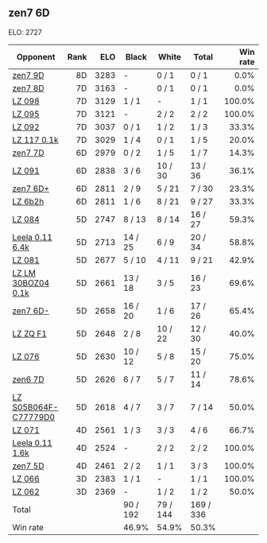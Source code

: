 ## zen7 6D ##

ELO: 2727

Opponent | Rank | ELO | Black | White | Total | Win rate
---------|-----:|----:|-------|-------|-------|-------:
[zen7 9D](zen7%209D.md) | 8D | 3283 | - | 0 / 1 | 0 / 1 | 0.0%
[zen7 8D](zen7%208D.md) | 7D | 3163 | - | 0 / 1 | 0 / 1 | 0.0%
[LZ 098](LZ%20098.md) | 7D | 3129 | 1 / 1 | - | 1 / 1 | 100.0%
[LZ 095](LZ%20095.md) | 7D | 3121 | - | 2 / 2 | 2 / 2 | 100.0%
[LZ 092](LZ%20092.md) | 7D | 3037 | 0 / 1 | 1 / 2 | 1 / 3 | 33.3%
[LZ 117 0.1k](LZ%20117%200.1k.md) | 7D | 3029 | 1 / 4 | 0 / 1 | 1 / 5 | 20.0%
[zen7 7D](zen7%207D.md) | 6D | 2979 | 0 / 2 | 1 / 5 | 1 / 7 | 14.3%
[LZ 091](LZ%20091.md) | 6D | 2838 | 3 / 6 | 10 / 30 | 13 / 36 | 36.1%
[zen7 6D+](zen7%206D+.md) | 6D | 2811 | 2 / 9 | 5 / 21 | 7 / 30 | 23.3%
[LZ 6b2h](LZ%206b2h.md) | 6D | 2811 | 1 / 6 | 8 / 21 | 9 / 27 | 33.3%
[LZ 084](LZ%20084.md) | 5D | 2747 | 8 / 13 | 8 / 14 | 16 / 27 | 59.3%
[Leela 0.11 6.4k](Leela%200.11%206.4k.md) | 5D | 2713 | 14 / 25 | 6 / 9 | 20 / 34 | 58.8%
[LZ 081](LZ%20081.md) | 5D | 2677 | 5 / 10 | 4 / 11 | 9 / 21 | 42.9%
[LZ LM 30BOZ04 0.1k](LZ%20LM%2030BOZ04%200.1k.md) | 5D | 2661 | 13 / 18 | 3 / 5 | 16 / 23 | 69.6%
[zen7 6D-](zen7%206D-.md) | 5D | 2658 | 16 / 20 | 1 / 6 | 17 / 26 | 65.4%
[LZ ZQ F1](LZ%20ZQ%20F1.md) | 5D | 2648 | 2 / 8 | 10 / 22 | 12 / 30 | 40.0%
[LZ 076](LZ%20076.md) | 5D | 2630 | 10 / 12 | 5 / 8 | 15 / 20 | 75.0%
[zen6 7D](zen6%207D.md) | 5D | 2626 | 6 / 7 | 5 / 7 | 11 / 14 | 78.6%
[LZ S05B064F-C77779D0](LZ%20S05B064F-C77779D0.md) | 5D | 2618 | 4 / 7 | 3 / 7 | 7 / 14 | 50.0%
[LZ 071](LZ%20071.md) | 4D | 2561 | 1 / 3 | 3 / 3 | 4 / 6 | 66.7%
[Leela 0.11 1.6k](Leela%200.11%201.6k.md) | 4D | 2524 | - | 2 / 2 | 2 / 2 | 100.0%
[zen7 5D](zen7%205D.md) | 4D | 2461 | 2 / 2 | 1 / 1 | 3 / 3 | 100.0%
[LZ 066](LZ%20066.md) | 3D | 2383 | 1 / 1 | - | 1 / 1 | 100.0%
[LZ 062](LZ%20062.md) | 3D | 2369 | - | 1 / 2 | 1 / 2 | 50.0%
Total | | | 90 / 192 | 79 / 144 | 169 / 336 | 
Win rate| | | 46.9% | 54.9% | 50.3% | 
